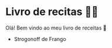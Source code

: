 # Livro de recitas :woman_cook:



Olá! Bem vindo ao meu livro de receitas :wave:

- Strogonoff de Frango

